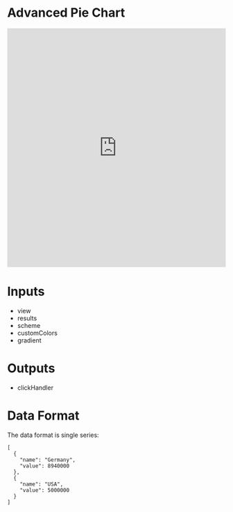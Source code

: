# Advanced Pie Chart

<iframe width="100%" height="550" frameborder="0" src="https://embed.plnkr.co/732px9P6WMqDeirILWox?show=preview"></iframe>

# Inputs
* view
* results
* scheme
* customColors
* gradient

# Outputs
* clickHandler

# Data Format
The data format is single series:

```
[
  {
    "name": "Germany",
    "value": 8940000
  },
  {
    "name": "USA",
    "value": 5000000
  }
]
```
